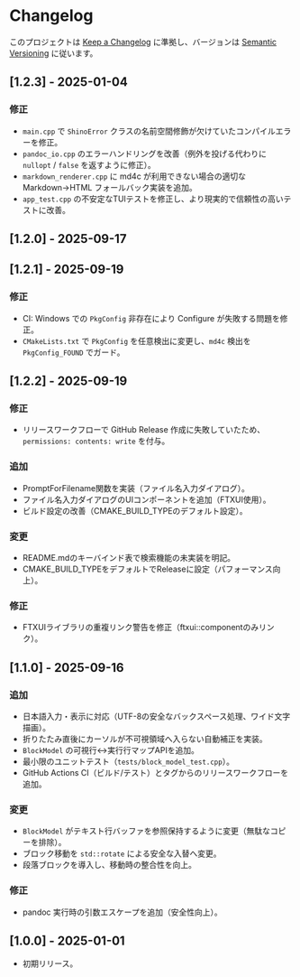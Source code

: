 # Changelog

このプロジェクトは [Keep a Changelog](https://keepachangelog.com/ja/1.1.0/) に準拠し、バージョンは [Semantic Versioning](https://semver.org/lang/ja/) に従います。

## [1.2.3] - 2025-01-04
### 修正
- `main.cpp` で `ShinoError` クラスの名前空間修飾が欠けていたコンパイルエラーを修正。
- `pandoc_io.cpp` のエラーハンドリングを改善（例外を投げる代わりに `nullopt` / `false` を返すように修正）。
- `markdown_renderer.cpp` に md4c が利用できない場合の適切な Markdown→HTML フォールバック実装を追加。
- `app_test.cpp` の不安定なTUIテストを修正し、より現実的で信頼性の高いテストに改善。

## [1.2.0] - 2025-09-17
## [1.2.1] - 2025-09-19
### 修正
- CI: Windows での `PkgConfig` 非存在により Configure が失敗する問題を修正。
- `CMakeLists.txt` で `PkgConfig` を任意検出に変更し、`md4c` 検出を `PkgConfig_FOUND` でガード。

## [1.2.2] - 2025-09-19
### 修正
- リリースワークフローで GitHub Release 作成に失敗していたため、`permissions: contents: write` を付与。

### 追加
- PromptForFilename関数を実装（ファイル名入力ダイアログ）。
- ファイル名入力ダイアログのUIコンポーネントを追加（FTXUI使用）。
- ビルド設定の改善（CMAKE_BUILD_TYPEのデフォルト設定）。

### 変更
- README.mdのキーバインド表で検索機能の未実装を明記。
- CMAKE_BUILD_TYPEをデフォルトでReleaseに設定（パフォーマンス向上）。

### 修正
- FTXUIライブラリの重複リンク警告を修正（ftxui::componentのみリンク）。

## [1.1.0] - 2025-09-16
### 追加
- 日本語入力・表示に対応（UTF-8の安全なバックスペース処理、ワイド文字描画）。
- 折りたたみ直後にカーソルが不可視領域へ入らない自動補正を実装。
- `BlockModel` の可視行↔実行行マップAPIを追加。
- 最小限のユニットテスト（`tests/block_model_test.cpp`）。
- GitHub Actions CI（ビルド/テスト）とタグからのリリースワークフローを追加。

### 変更
- `BlockModel` がテキスト行バッファを参照保持するように変更（無駄なコピーを排除）。
- ブロック移動を `std::rotate` による安全な入替へ変更。
- 段落ブロックを導入し、移動時の整合性を向上。

### 修正
- pandoc 実行時の引数エスケープを追加（安全性向上）。

## [1.0.0] - 2025-01-01
- 初期リリース。
